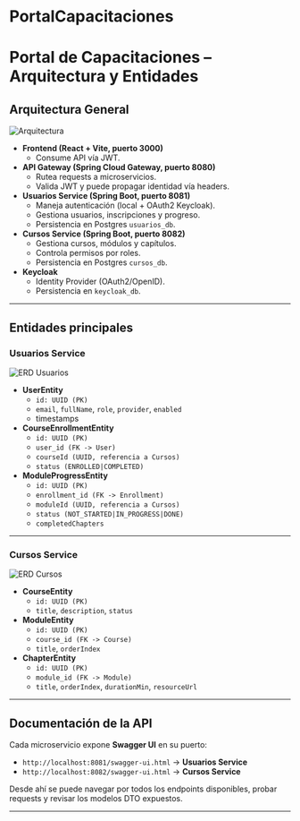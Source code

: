 ﻿# PortalCapacitaciones

# Portal de Capacitaciones – Arquitectura y Entidades

##  Arquitectura General

![Arquitectura](arquitectura_portal_capacitaciones.png)

- **Frontend (React + Vite, puerto 3000)**
  - Consume API vía JWT.
- **API Gateway (Spring Cloud Gateway, puerto 8080)**
  - Rutea requests a microservicios.
  - Valida JWT y puede propagar identidad vía headers.
- **Usuarios Service (Spring Boot, puerto 8081)**
  - Maneja autenticación (local + OAuth2 Keycloak).
  - Gestiona usuarios, inscripciones y progreso.
  - Persistencia en Postgres `usuarios_db`.
- **Cursos Service (Spring Boot, puerto 8082)**
  - Gestiona cursos, módulos y capítulos.
  - Controla permisos por roles.
  - Persistencia en Postgres `cursos_db`.
- **Keycloak**
  - Identity Provider (OAuth2/OpenID).
  - Persistencia en `keycloak_db`.

---

## Entidades principales

### Usuarios Service

![ERD Usuarios](erd_usuarios_service.png)

- **UserEntity**
  - `id: UUID (PK)`
  - `email`, `fullName`, `role`, `provider`, `enabled`
  - timestamps
- **CourseEnrollmentEntity**
  - `id: UUID (PK)`
  - `user_id (FK -> User)`
  - `courseId (UUID, referencia a Cursos)`
  - `status (ENROLLED|COMPLETED)`
- **ModuleProgressEntity**
  - `id: UUID (PK)`
  - `enrollment_id (FK -> Enrollment)`
  - `moduleId (UUID, referencia a Cursos)`
  - `status (NOT_STARTED|IN_PROGRESS|DONE)`
  - `completedChapters`

---

### Cursos Service

![ERD Cursos](erd_cursos_service.png)

- **CourseEntity**
  - `id: UUID (PK)`
  - `title`, `description`, `status`
- **ModuleEntity**
  - `id: UUID (PK)`
  - `course_id (FK -> Course)`
  - `title`, `orderIndex`
- **ChapterEntity**
  - `id: UUID (PK)`
  - `module_id (FK -> Module)`
  - `title`, `orderIndex`, `durationMin`, `resourceUrl`

---

## Documentación de la API

Cada microservicio expone **Swagger UI** en su puerto:

- `http://localhost:8081/swagger-ui.html` → **Usuarios Service**
- `http://localhost:8082/swagger-ui.html` → **Cursos Service**

Desde ahí se puede navegar por todos los endpoints disponibles, probar requests y revisar los modelos DTO expuestos.

---
